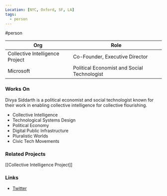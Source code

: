 ```yaml
---
Location: [NYC, Oxford, SF, LA]
tags:
  - person
---
```

#person

| Org                           | Role                                  |
| ----------------------------- | ------------------------------------- |
| Collective Intelligence Project | Co-Founder, Executive Director       |
| Microsoft                     | Political Economist and Social Technologist |

### Works On
Divya Siddarth is a political economist and social technologist known for their work in enabling collective intelligence for collective flourishing.

- Collective Intelligence
- Technological Systems Design
- Political Economy
- Digital Public Infrastructure
- Pluralistic Worlds
- Civic Tech Movements

### Related Projects

[[Collective Intelligence Project]]

### Links
- [Twitter](https://twitter.com/divyasiddarth)

